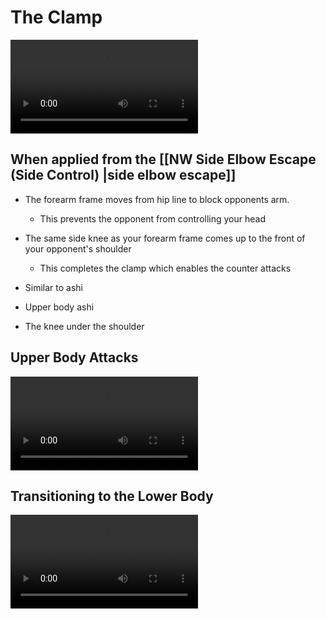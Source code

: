# The Clamp
![type:video](/assets/the_clamp.mp4)
## When applied from the [[NW Side Elbow Escape (Side Control) |side elbow escape]]
- The forearm frame moves from hip line to block opponents arm.
	- This prevents the opponent from controlling your head
- The same side knee as your forearm frame comes up to the front of your opponent's shoulder
	- This completes the clamp which enables the counter attacks
 
- Similar to ashi
- Upper body ashi
- The knee under the shoulder
## Upper Body Attacks

![type:video](/assets/the_clamp_upper_attacks.mp4)

## Transitioning to the Lower Body

![type:video](/assets/the_clamp_lower_body_1.mp4)